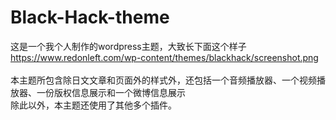 # Black-Hack-theme
这是一个我个人制作的wordpress主题，大致长下面这个样子<br>
https://www.redonleft.com/wp-content/themes/blackhack/screenshot.png
<br><br>
本主题所包含除日文文章和页面外的样式外，还包括一个音频播放器、一个视频播放器、一份版权信息展示和一个微博信息展示<br>
除此以外，本主题还使用了其他多个插件。
